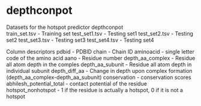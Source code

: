# depthconpot
Datasets for the hotspot predictor depthconpot <br />
train_set.tsv - Training set
test_set1.tsv - Testing set1
test_set2.tsv - Testing set2
test_set3.tsv - Testing set3
test_set4.tsv - Testing set4

Column descriptors
pdbid - PDBID
chain - Chain ID
aminoacid - single letter code of the amino acid
aano - Residue number
depth_aa_complex - Residue all atom depth in the comples
depth_aa_subunit - Residue all atom depth in individual subunit
depth_diff_aa - Change in depth upon complex formation (depth_aa_complex-depth_aa_subunit)
conservation - conservation scores
abhilesh_potential_total - contact potential of the residue
hotspot_nonhotspot - 1 if the residue is actually a hotspot, 0 if it is not a hotspot
